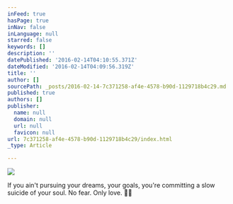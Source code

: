 ```yaml
---
inFeed: true
hasPage: true
inNav: false
inLanguage: null
starred: false
keywords: []
description: ''
datePublished: '2016-02-14T04:10:55.371Z'
dateModified: '2016-02-14T04:09:56.319Z'
title: ''
author: []
sourcePath: _posts/2016-02-14-7c371258-af4e-4578-b90d-1129718b4c29.md
published: true
authors: []
publisher:
  name: null
  domain: null
  url: null
  favicon: null
url: 7c371258-af4e-4578-b90d-1129718b4c29/index.html
_type: Article

---
```

![](https://the-grid-user-content.s3-us-west-2.amazonaws.com/8d380e79-09bf-4a2b-9c4c-8bd91731ff9c.png)

If you ain't pursuing your dreams, your goals, you're committing a slow suicide of your soul. No fear. Only love. 🙌🏽
